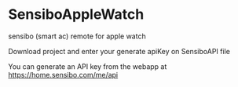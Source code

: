 # SensiboAppleWatch
sensibo (smart ac) remote for apple watch


Download project and enter your generate apiKey on SensiboAPI file


You can generate an API key from the webapp at https://home.sensibo.com/me/api


